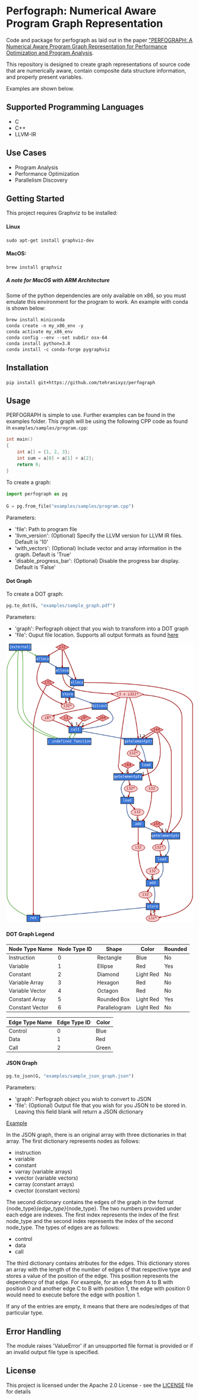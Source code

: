 # Perfograph: Numerical Aware Program Graph Representation
Code and package for perfograph as laid out in the paper ["PERFOGRAPH: A Numerical Aware Program Graph Representation for Performance Optimization and Program Analysis](https://arxiv.org/abs/2306.00210).

This repository is designed to create graph representations of source code that are numerically aware, contain composite data structure information, and properly present variables.

Examples are shown below.

## Supported Programming Languages
- C
- C++
- LLVM-IR

## Use Cases
- Program Analysis
- Performance Optimization
- Parallelism Discovery

## Getting Started
This project requires Graphviz to be installed:

#### Linux
`sudo apt-get install graphviz-dev`

#### MacOS:
`brew install graphviz`

##### A note for MacOS with ARM Architecture
Some of the python dependencies are only available on x86, so you must emulate this environment for the program to work. An example with conda is shown below:

```
brew install miniconda
conda create -n my_x86_env -y
conda activate my_x86_env
conda config --env --set subdir osx-64
conda install python=3.8
conda install -c conda-forge pygraphviz
```


## Installation
`pip install git+https://github.com/tehranixyz/perfograph`

## Usage
PERFOGRAPH is simple to use. Further examples can be found in the examples folder. This graph will be using the following CPP code as found in `examples/samples/program.cpp`:
```cpp
int main()
{
    int a[] = {1, 2, 3};
    int sum = a[0] + a[1] + a[2];
    return 0;
}
```

To create a graph:
```python
import perfograph as pg

G = pg.from_file("examples/samples/program.cpp")
```
Parameters:
- 'file': Path to program file
- 'llvm_version': (Optional) Specify the LLVM version for LLVM IR files. Default is '10'
- 'with_vectors': (Optional) Include vector and array information in the graph. Default is 'True'
- 'disable_progress_bar': (Optional) Disable the progress bar display. Default is 'False'

#### Dot Graph
To create a DOT graph:
```python
pg.to_dot(G, "examples/sample_graph.pdf")
```
Parameters:
- 'graph': Perfograph object that you wish to transform into a DOT graph
- 'file': Ouput file location. Supports all output formats as found [here](https://graphviz.org/docs/outputs/)

![Sample Graph](examples/sample_graph.png)

#### DOT Graph Legend
| Node Type Name | Node Type ID | Shape           | Color     | Rounded | 
|----------------|--------------|-----------------|-----------|---------|
| Instruction    | 0            | Rectangle       | Blue      |    No   |
| Variable       | 1            | Ellipse         | Red       |   Yes   |
| Constant       | 2            | Diamond         | Light Red |    No   |
| Variable Array | 3            | Hexagon         | Red       |    No   |
| Variable Vector| 4            | Octagon         | Red       |    No   |
| Constant Array | 5            | Rounded Box     | Light Red |   Yes   |
| Constant Vector| 6            | Parallelogram   | Light Red |    No   |

| Edge Type Name | Edge Type ID | Color |
|----------------|--------------|-------|
| Control        | 0            | Blue  |
| Data           | 1            | Red   |
| Call           | 2            | Green |

#### JSON Graph
```python
pg.to_json(G, "examples/sample_json_graph.json")
```
Parameters:
- 'graph': Perfograph object you wish to convert to JSON
- 'file': (Optional) Output file that you wish for you JSON to be stored in. Leaving this field blank will return a JSON dictionary

[Example](./examples/sample_json_graph.json)

In the JSON graph, there is an original array with three dictionaries in that array. The first dictionary represents nodes as follows:
- instruction
- variable
- constant
- varray (variable arrays)
- vvector (variable vectors)
- carray (constant arrays)
- cvector (constant vectors)

The second dictionary contains the edges of the graph in the format {node_type}_{edge_type}_{node_type}. The two numbers provided under each edge are indexes. The first index represents the index of the first node_type and the second index represents the index of the second node_type. The types of edges are as follows:
- control
- data
- call

The third dictionary contains atributes for the edges. This dictionary stores an array with the length of the number of edges of that respective type and stores a value of the position of the edge. This position represents the dependency of that edge. For example, for an edge from A to B with position 0 and another edge C to B with position 1, the edge with position 0 would need to execute before the edge with position 1.

If any of the entries are empty, it means that there are nodes/edges of that particular type.

## Error Handling
The module raises 'ValueError' if an unsupported file format is provided or if an invalid output file type is specified.

## License
This project is licensed under the Apache 2.0 License - see the [LICENSE](LICENSE) file for details
